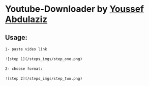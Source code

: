 # Youtube-Downloader by [Youssef Abdulaziz](https://www.facebook.com/azizyoussuf)

## Usage:

	1- paste video link
	
	![step 1](/steps_imgs/step_one.png)

	2- choose format:
	
	![step 2](/steps_imgs/step_two.png)